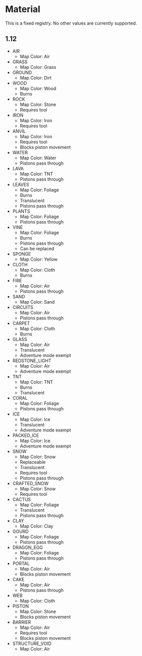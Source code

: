 # Material

This is a fixed registry. No other values are currently supported.

## 1.12

* AIR
    * Map Color: Air
* GRASS
    * Map Color: Grass
* GROUND
    * Map Color: Dirt
* WOOD
    * Map Color: Wood
    * Burns
* ROCK
    * Map Color: Stone
    * Requires tool
* IRON
    * Map Color: Iron
    * Requires tool
* ANVIL
    * Map Color: Iron
    * Requires tool
    * Blocks piston movement
* WATER
    * Map Color: Water
    * Pistons pass through
* LAVA
    * Map Color: TNT
    * Pistons pass through
* LEAVES
    * Map Color: Foliage
    * Burns
    * Translucent
    * Pistons pass through
* PLANTS
    * Map Color: Foliage
    * Pistons pass through
* VINE
    * Map Color: Foliage
    * Burns
    * Pistons pass through
    * Can be replaced
* SPONGE
    * Map Color: Yellow
* CLOTH
    * Map Color: Cloth
    * Burns
* FIRE
    * Map Color: Air
    * Pistons pass through
* SAND
    * Map Color: Sand
* CIRCUITS
    * Map Color: Air
    * Pistons pass through
* CARPET
    * Map Color: Cloth
    * Burns
* GLASS
    * Map Color: Air
    * Translucent
    * Adventure mode exempt
* REDSTONE_LIGHT
    * Map Color: Air
    * Adventure mode exempt
* TNT
    * Map Color: TNT
    * Burns
    * Translucent
* CORAL
    * Map Color: Foliage
    * Pistons pass through
* ICE
    * Map Color: Ice
    * Translucent
    * Adventure mode exempt
* PACKED_ICE
    * Map Color: Ice
    * Adventure mode exempt
* SNOW
    * Map Color: Snow
    * Replaceable
    * Translucent
    * Requires tool
    * Pistons pass through
* CRAFTED_SNOW
    * Map Color: Snow
    * Requires tool
* CACTUS
    * Map Color: Foliage
    * Translucent
    * Pistons pass through
* CLAY
    * Map Color: Clay
* GOURD
    * Map Color: Foliage
    * Pistons pass through
* DRAGON_EGG
    * Map Color: Foliage
    * Pistons pass through
* PORTAL
    * Map Color: Air
    * Blocks piston movement
* CAKE
    * Map Color: Air
    * Pistons pass through
* WEB
    * Map Color: Cloth
* PISTON
    * Map Color: Stone
    * Blocks piston movement
* BARRIER
    * Map Color: Air
    * Requires tool
    * Blocks piston movement
* STRUCTURE_VOID
    * Map Color: Air

